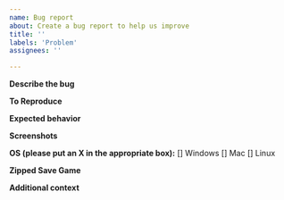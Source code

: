```yaml
---
name: Bug report
about: Create a bug report to help us improve
title: ''
labels: 'Problem'
assignees: ''

---
```


**Describe the bug**
<!-- A clear and concise description of what the bug is. -->

**To Reproduce**
<!--
Steps to reproduce the behavior:
1. Go to '...'
2. Click on '....'
3. Scroll down to '....'
4. See error
-->

**Expected behavior**
<!-- A clear and concise description of what you expected to happen. -->

**Screenshots**
<!-- If applicable, add screenshots to help explain your problem. -->

**OS (please put an X in the appropriate box):**
[] Windows
[] Mac
[] Linux

**Zipped Save Game**
<!--
Please zip and post a save game to this bug report!

To zip a save game:
 - find the save game file ending with '.tsvg'
 - use a 'zip' program like winzip (file compression, example: https://www.wikihow.com/Make-a-Zip-File)

Once zipped, you can post the zip file to this issue, thank you! 
-->

**Additional context**
<!-- Add any other context about the problem here. -->
